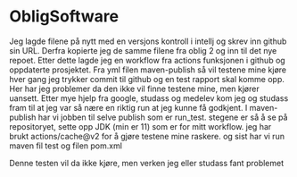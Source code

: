 # ObligSoftware
Jeg lagde filene på nytt med en versjons kontroll i intellj og skrev inn github sin URL. Derfra kopierte jeg de samme filene fra oblig 2 og inn til det nye repoet. 
Etter dette lagde jeg en workflow fra actions funksjonen i github og oppdaterte prosjektet.
Fra yml filen maven-publish så vil testene mine kjøre hver gang jeg trykker commit til github og en test rapport skal komme opp.
Her har jeg problemer da den ikke vil finne testene mine, men kjører uansett. Etter mye hjelp fra google, studass og medelev kom jeg og studass fram til at jeg var så nære en riktig run at jeg kunne få godkjent.
I maven-publish har vi jobben til selve publish som er run_test.
stegene er så å se på repositoryet, sette opp JDK (min er 11) som er for mitt workflow.
jeg har brukt actions/cache@v2 for å gjøre testene mine raskere.
og sist har vi run maven fil test og filen pom.xml

Denne testen vil da ikke kjøre, men verken jeg eller studass fant problemet
